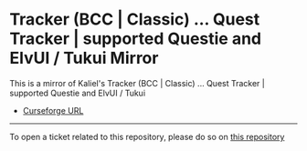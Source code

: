 # Tracker (BCC | Classic) ... Quest Tracker | supported Questie and ElvUI / Tukui Mirror

This is a mirror of Kaliel's Tracker (BCC | Classic) ... Quest Tracker | supported Questie and ElvUI / Tukui

- [Curseforge URL](https://www.curseforge.com/wow/addons/kaliels-tracker-classic)

----

To open a ticket related to this repository, please do so on [this repository](https://github.com/curseforge-mirror/.github)